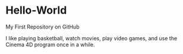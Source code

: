 Hello-World
===========

My First Repository on GitHub

I like playing basketball, watch movies, play video games, and use the Cinema 4D program once in a while.  
